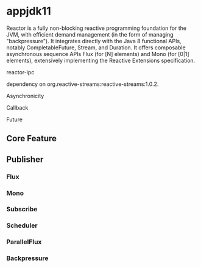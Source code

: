 # appjdk11


Reactor is a fully non-blocking reactive programming foundation for the JVM, 
with efficient demand management (in the form of managing "backpressure"). 
It integrates directly with the Java 8 functional APIs, 
notably CompletableFuture, Stream, and Duration. 
It offers composable asynchronous sequence APIs Flux (for [N] elements) 
and Mono (for [0|1] elements), extensively implementing the Reactive Extensions specification.



reactor-ipc

dependency on org.reactive-streams:reactive-streams:1.0.2.

Asynchronicity

Callback

Future


## Core Feature

## Publisher

### Flux

### Mono

### Subscribe


### Scheduler

### ParallelFlux

### Backpressure


